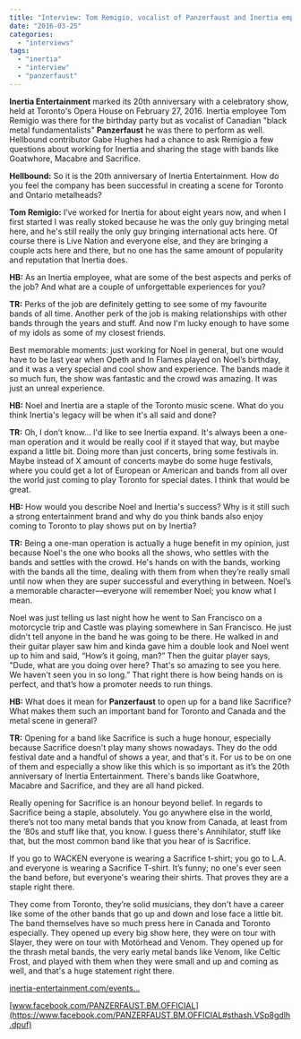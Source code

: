 ```yaml
---
title: "Interview: Tom Remigio, vocalist of Panzerfaust and Inertia employee"
date: "2016-03-25"
categories: 
  - "interviews"
tags: 
  - "inertia"
  - "interview"
  - "panzerfaust"
---
```


**Inertia Entertainment** marked its 20th anniversary with a celebratory show, held at Toronto's Opera House on February 27, 2016. Inertia employee Tom Remigio was there for the birthday party but as vocalist of Canadian "black metal fundamentalists" **Panzerfaust** he was there to perform as well. Hellbound contributor Gabe Hughes had a chance to ask Remigio a few questions about working for Inertia and sharing the stage with bands like Goatwhore, Macabre and Sacrifice.

**Hellbound:** So it is the 20th anniversary of Inertia Entertainment. How do you feel the company has been successful in creating a scene for Toronto and Ontario metalheads?

**Tom Remigio:** I’ve worked for Inertia for about eight years now, and when I first started I was really stoked because he was the only guy bringing metal here, and he's still really the only guy bringing international acts here. Of course there is Live Nation and everyone else, and they are bringing a couple acts here and there, but no one has the same amount of popularity and reputation that Inertia does.

**HB:** As an Inertia employee, what are some of the best aspects and perks of the job? And what are a couple of unforgettable experiences for you?

**TR:** Perks of the job are definitely getting to see some of my favourite bands of all time. Another perk of the job is making relationships with other bands through the years and stuff. And now I'm lucky enough to have some of my idols as some of my closest friends.

Best memorable moments: just working for Noel in general, but one would have to be last year when Opeth and In Flames played on Noel’s birthday, and it was a very special and cool show and experience. The bands made it so much fun, the show was fantastic and the crowd was amazing. It was just an unreal experience.

**HB:** Noel and Inertia are a staple of the Toronto music scene. What do you think Inertia's legacy will be when it's all said and done?

**TR:** Oh, I don’t know… I'd like to see Inertia expand. It's always been a one-man operation and it would be really cool if it stayed that way, but maybe expand a little bit. Doing more than just concerts, bring some festivals in. Maybe instead of X amount of concerts maybe do some huge festivals, where you could get a lot of European or American and bands from all over the world just coming to play Toronto for special dates. I think that would be great.

**HB:** How would you describe Noel and Inertia's success? Why is it still such a strong entertainment brand and why do you think bands also enjoy coming to Toronto to play shows put on by Inertia?

**TR:** Being a one-man operation is actually a huge benefit in my opinion, just because Noel's the one who books all the shows, who settles with the bands and settles with the crowd. He's hands on with the bands, working with the bands all the time, dealing with them from when they’re really small until now when they are super successful and everything in between. Noel’s a memorable character—everyone will remember Noel; you know what I mean.

Noel was just telling us last night how he went to San Francisco on a motorcycle trip and Castle was playing somewhere in San Francisco. He just didn't tell anyone in the band he was going to be there. He walked in and their guitar player saw him and kinda gave him a double look and Noel went up to him and said, “How’s it going, man?” Then the guitar player says, "Dude, what are you doing over here? That's so amazing to see you here. We haven't seen you in so long.” That right there is how being hands on is perfect, and that’s how a promoter needs to run things.

**HB:** What does it mean for **Panzerfaust** to open up for a band like Sacrifice? What makes them such an important band for Toronto and Canada and the metal scene in general?

**TR:** Opening for a band like Sacrifice is such a huge honour, especially because Sacrifice doesn't play many shows nowadays. They do the odd festival date and a handful of shows a year, and that's it. For us to be on one of them and especially a show like this which is so important as it’s the 20th anniversary of Inertia Entertainment. There's bands like Goatwhore, Macabre and Sacrifice, and they are all hand picked.

Really opening for Sacrifice is an honour beyond belief. In regards to Sacrifice being a staple, absolutely. You go anywhere else in the world, there’s not too many metal bands that you know from Canada, at least from the ’80s and stuff like that, you know. I guess there's Annihilator, stuff like that, but the most common band like that you hear of is Sacrifice.

If you go to WACKEN everyone is wearing a Sacrifice t-shirt; you go to L.A. and everyone is wearing a Sacrifice T-shirt. It’s funny; no one's ever seen the band before, but everyone's wearing their shirts. That proves they are a staple right there.

They come from Toronto, they’re solid musicians, they don't have a career like some of the other bands that go up and down and lose face a little bit. The band themselves have so much press here in Canada and Toronto especially. They opened up every big show here, they were on tour with Slayer, they were on tour with Motörhead and Venom. They opened up for the thrash metal bands, the very early metal bands like Venom, like Celtic Frost, and played with them when they were small and up and coming as well, and that's a huge statement right there.

[inertia-entertainment.com/events...](http://inertia-entertainment.com/events/view/454)

[www.facebook.com/PANZERFAUST.BM.OFFICIAL](https://www.facebook.com/PANZERFAUST.BM.OFFICIAL#sthash.VSp8gdlh.dpuf)
